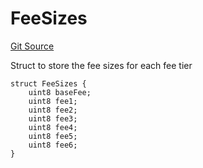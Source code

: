 # FeeSizes
[Git Source](https://github.com/solidant/unlimited-contracts/blob/06933827b140eb30ab8723aa85a9cdce2333525a/src/user-manager/UserManager.sol)

Struct to store the fee sizes for each fee tier


```solidity
struct FeeSizes {
    uint8 baseFee;
    uint8 fee1;
    uint8 fee2;
    uint8 fee3;
    uint8 fee4;
    uint8 fee5;
    uint8 fee6;
}
```


